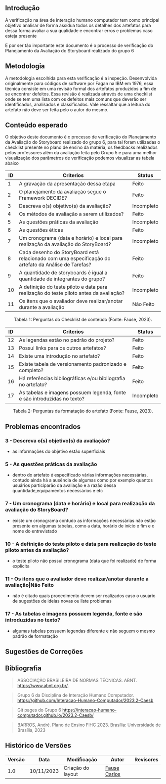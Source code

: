 ## Introdução

A verificação na área de interação humano computador tem como principal objetivo analisar de forma assídua todos os detalhes dos artefatos para dessa forma avaliar a sua qualidade e encontrar erros e problemas caso esteja presente 

E por ser tão importante este documento é o processo de verificação do Planejamento da Avaliação do Storyboard realizado do grupo 6


## Metodologia

A metodologia escolhida para esta verificação é a inspeção. Desenvolvida originalmente para códigos de software por Fagan na IBM em 1976, essa técnica consiste em uma revisão formal dos artefatos produzidos a fim de se encontrar defeitos. Essa revisão é realizada através de uma checklist onde se tem uma lista com os defeitos mais comuns que deverão ser identificados, analisados e classificados. Vale ressaltar que a leitura do artefato não deve ser feita pelo o autor do mesmo.

## Conteúdo esperado

O objetivo deste documento é o processo de verificação do Planejamento da Avaliação do Storyboard realizado do grupo 6, para tal foram utilizadas o checklist presente no plano de ensino da matéria, os feedbacks realizados pelos professores além da avaliação feita pelo Grupo 5 e para uma melhor visualização dos parâmetros de verificação podemos visualizar as tabela abaixo



| ID |  Criterios  | Status |
|--- |--- |--- |
|  1 | A gravação da apresentação dessa etapa | Feito|
| 2 | O planejamento da avaliação segue o Framework DECIDE? | Feito |
|3 |Descreva o(s) objetivo(s) da avaliação? |Incompleto |
|4 | Os métodos de avaliação a serem utilizados? |Feito|
|5 | As questões práticas da avaliação|Incompleto|
|6|As questões éticas |Feito|
|7|Um cronograma (data e horário) e local para realização da avaliação do StoryBoard?|Incompleto |
|8|Cada desenho do StoryBoard está relacionado com uma especificação do artefato da Análise de Tarefas? |Feito |
|9 |A quantidade de storyboards é igual a quantidade de integrantes do grupo? |Feito |
|10|A definição do teste piloto e data para realização do teste piloto antes da avaliação?  |Incompleto|
|11 |Os itens que o avaliador deve realizar/anotar durante a avaliação|Não Feito|

<div style="text-align: center">
    <p> Tabela 1: Perguntas do Checklist de conteúdo (Fonte: Fause, 2023).</p>
</div>


| ID |  Criterios  | Status |
|--- |--- |--- |
| 12 | As legendas estão no padrão do projeto? | Feito|
| 13 | Possui links para os outros artefatos? | Feito |
|14|Existe uma introdução no artefato? |Feito|
|15 |Existe tabela de versionamento padronizado e completo?  |Feito|
|16 |Há referências bibliográficas e/ou bibliografia no artefato?|Feito |
|17|As tabelas e imagens possuem legenda, fonte e são introduzidas no texto?|Incompleto|

<div style="text-align: center">
    <p> Tabela 2: Perguntas da formatação do artefato (Fonte: Fause, 2023).</p>
</div>

## Problemas encontrados

### 3 - Descreva o(s) objetivo(s) da avaliação?

* as informações do objetivo estão superficiais

### 5 - As questões práticas da avaliação

* dentro do artefato é especificado várias informações necessárias, contudo ainda há a ausência de algumas como por exemplo  quantos usuários participarão da avaliação e a razão dessa quantidade,equipamentos necessários e etc

### 7 - Um cronograma (data e horário) e local para realização da avaliação do StoryBoard?

* existe um cronograma contudo as informações necessárias não estão presente em algumas tabelas, como a data, horário de início e fim e o nome do entrevistado

### 10 - A definição do teste piloto e data para realização do teste piloto antes da avaliação?

* o teste piloto não possui cronograma (data que foi realizado) de forma explícita

### 11 - Os itens que o avaliador deve realizar/anotar durante a avaliação|Não Feito

* não é citado quais procedimento devem ser realizados caso o usuário de sugestões de ideias novas ou liste problemas

### 17 - As tabelas e imagens possuem legenda, fonte e são introduzidas no texto?

* algumas tabelas possuem legendas diferente e não seguem o mesmo padrão de formatação

## Sugestões de Correções

## Bibliografia

> ASSOCIAÇÃO BRASILEIRA DE NORMAS TÉCNICAS. ABNT. https://www.abnt.org.br/.

> Grupo 6 da Disciplina de Interação Humano Computador. https://github.com/Interacao-Humano-Computador/2023.2-Caesb

> Git pages do Grupo 6 https://interacao-humano-computador.github.io/2023.2-Caesb/

> BARROS, André. Plano de Ensino FIHC 2023. Brasília: Universidade de Brasília, 2023


## Histórico de Versões

| Versão | Data       | Modificação                             | Autor                         | Revisores                         |
| ------ | ---------- | --------------------------------------- | ----------------------------- | ----------------------------- |
|    1.0   |   10/11/2023   |   Criação do layout |  [Fause Carlos](https://github.com/FauseSkyWalker)||